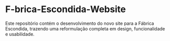 # F-brica-Escondida-Website
Este repositório contém o desenvolvimento do novo site para a Fábrica Escondida, trazendo uma reformulação completa em design, funcionalidade e usabilidade.
